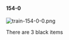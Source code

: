 #### 154-0
![train-154-0-0.png](https://github.com/lil-lab/nlvr/raw/master/nlvr/train/images/16/train-154-0-0.png "train-154-0-0.png")

There  are 3 black items